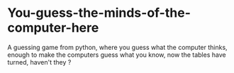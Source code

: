 # You-guess-the-minds-of-the-computer-here
A guessing game from python, where you guess what the computer thinks, enough to make the computers guess what you know, now the tables have turned, haven't they ?

